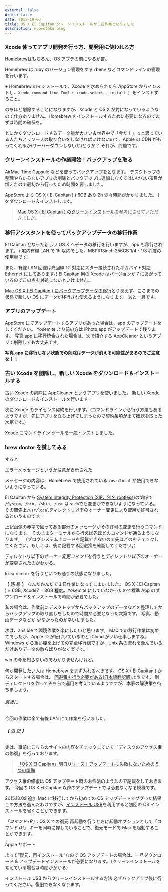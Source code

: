 ```yaml
---
external: false
draft: false
date: 2015-10-03
title: OS X El Capitan クリーンインストールが１日作業となりました
description: nuovotaka blog
---
```


### Xcode 使ってアプリ開発を行う方、開発用に使われる方

[Homebrew](http://brew.sh/index_ja.html)はもちろん、OS アプデの前にやるが吉。

Homebrew は ruby のバージョン管理をする rbenv などコマンドラインの管理を行います。

※ Homebrew のインストールで、Xcode を求められたら AppStore からインストし、`Xcode command line Tool ( xcode-select --install ) `をインストすること。

のちほど削除することになりますが、Xcode と OS X が対になっているようなので仕方ありません。Homebrew をインストールするために必要になるのでまずは時間の確保を。

とにかくダウンロードするデータ量が大きい＆世界中で「今だ！」っと思っている人たちとリソースの取り合いをしなければいけないので、Apple の CDN がもってくれるか(サーバーダウンしないか)どうか？
それが、問題です。

### クリーンインストールの作業開始！バックアップを取る

AirMac Time Capsule などを使ってバックアップをとります。
デスクトップの整理やらいらないアプリの削除とバックアップに追加しなくてはいけない項目が増えたので最初から行ったため時間を要しました。

AppStore より OS X ( El Capitan ) ( 6GB あり 2h 少々時間がかかりました。 ) をダウンロード＆インストします。

> [Mac OS X ( El Capitan ) のクリーンインストール](http://wayohoo.com/mac/tips/how-to-clean-install-os-x-el-capitan.html)を参考にさせていただきました。

### 移行アシスタントを使ってバックアップデータの移行作業

El Capitan となった新しい OS X へデータの移行を行いますが、app も移行されます。
( 宅内有線 LAN で 1h 以内でした。MBPR13inch 256GB 1/4 - 1/3 程度の使用量です。

また、有線 LAN 回線は光回線 1G 対応にスター接続されたギガバイト対応 Ethernet にしてあります。)
El Capitan 用の Xcode はバージョンが７にあがっているのでこの点を対処しないといけません。

[Mac OS X ( El Capitan ) にバックアップデータの移行](http://wayohoo.com/mac/beginners/how-to-use-migration-assistant-for-os-x-el-capitan.html)とりあえず、ここまでの状態で新しい OS にデータが移行され使えるようになります。
あと一息です。

### アプリのアップデート

AppStore にてアップデートするアプリがあった場合は、app のアップデートをしてください。
Yosemite より前の方は iPhoto.app がアップデートで残ります。
写真.app に移行統合された場合は、次で紹介する AppCleaner というアプリで削除しても大丈夫です。

**写真.app に移行しない状態での削除はデータが消える可能性があるのでご注意を！！**

### 古い Xcode を削除し、新しい Xcode をダウンロード＆インストールする

古い Xcode の削除に AppCleaner というアプリを使いました。
新しい Xcode のダウンロード＆インストールを行います。

次に Xcode のライセンス契約を行います。(コマンドラインから行う方法もあるようですが、先にアプリを立ち上げてしまったので契約条項が出て確認を取った次第です。)

Xcode コマンドライン ツールを一応インストしました。

### brew doctor を試してみる

すると

エラーメッセージというか注意が表示された

メッセージの内容は、Homebrew で使用されている `/usr/local` が使用できないようになっている。

El Capitan から
[System Integrity Protection (SIP、別名 rootless)](https://en.wikipedia.org/wiki/System_Integrity_Protection)の関係で `/System, /bin, /sbin, /usr` は `sudo`でも変更ができないようになっている。
その関係上`/usr/local`ディレクトリ以下のオーナー変更により使用が許可されるというものです。

上記画像の赤字で囲ってある部分のメッセージがその許可の変更を行うコマンドになります。
そのままターミナルから行えば先ほどのコマンドが通るようになります。
（ブログシステム上コードを記載できないので先ほどのをチェックしてください。もしくは、後に記載する回避策を確認してください。）

ディレクトリ以下の*オーナー変更コマンド*を行うと*ディレクトリ以下のオーナー*が変更されたのがわかる。

`brew doctor` を行うといつも通りの状態になりました。

【 感 想 】
なんだかんだで１日作業になってしまいました。
OS X ( El Capitan ) = 6GB, Xcode7 = 3GB 程度。Yosemite にしていなかったので標準 App のダウンロード＆インストールで時間が必要でした。

私の場合は、作業前にデスクトップからバックアップのデータなどを整理してからバックアップの取り直しをしたので時間が必要となった次第です。
写真、動画データなどが 少なかったのが幸いしました。

次は、ansible で環境作業を楽にしたいと思います。
Mac での移行作業は初めてでしたが、Apple ID が紐付いているのと iCloud がいい仕事しますね。
Windows から重い腰を上げての完全移行組ですが、Unix 系の流れを汲んでいるだけありデータの散らばりがなく楽です。

win の今を知らないのでわかりませんけれど。

何か開発したい人は Homebrew
をまず入れるべきです。
OS X ( El Capitan ) からスタートする場合は、
[回避策を行う必要がある](https://github.com/Homebrew/homebrew/blob/master/share/doc/homebrew/El_Capitan_and_Homebrew.md)([日本語翻訳版](http://www.softantenna.com/wp/mac/os-x-el-capitan-and-homebrew/))ようです。
別ディレクトリを作ってそちらで運用を考えているようですが、本家の解決策を待ちましょう。

###### 最後に

今回の作業は全て有線 LAN にて作業を行いました。

###### 【 追 記 】

実は、事前にこちらのサイトの内容をチェックしていて「ディスクのアクセス権の修復」を行っております。

> [「OS X El Capitan」明日リリース！アップデートに失敗しないための 5 つの準備](http://itea40.jp/technic/mac-beginners/os-x-el-capitan/os-x-el-capitan-is-officially-released-on-october-1-2015/)

アクセス権の修復は OS アップデート時のお作法のようなので記載をしておきます。
今回の OS X El Capitan 以降のアップデートでは必要なくなる模様です。

2015.10.09 追加
Mac に移行してから初めての OS アップデートでググった結果この方法を選んだわけですが、[インストール USB](http://blog.nuovotaka.com/2015/10/make-usb-installer-osx-el-capitan/)を利用すると初回の OS インストールを省くことができます。

_「コマンド+R」_: OS X での復元
再起動を行うときに起動オプションとして「コマンド+R」 キーを同時に押していることで、復元モードで Mac を起動することができます。

Apple サポート

よって”復元、再インストール”なので OS アップデートの場合は、一旦ダウンロード & アップデートインストールが必要になります。（クリーンインストールを考えている場合は時間がかかる）

インストール USB からクリーンインストールする方法
必ずバックアップ後に行ってください。復旧できなくなります。
